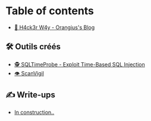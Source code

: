 # Table of contents

* [👾 H4ck3r W4y - Orangius's Blog](README.md)

## 🛠️ Outils créés <a href="#tools-created" id="tools-created"></a>

* [🕵️ SQLTimeProbe - Exploit Time-Based SQL Injection](tools-created/sqltimeprobe-exploit-time-based-sql-injection.md)
* [👁️ ScanVigil](tools-created/scanvigil.md)

## ✍️ Write-ups

* [In construction..](write-ups/in-construction...md)
